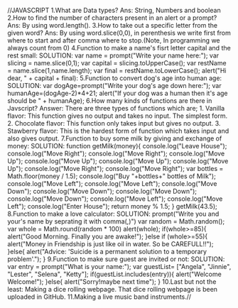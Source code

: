 //JAVASCRIPT
1.What are Data types?
Ans: String, Numbers and boolean
2.How to find the number of characters present in an alert or a prompt?
Ans: By using word.length().
3.How to take out a specific letter from the given word?
Ans: By using word.slice(0,0), in perenthesis we write first from where to start and after comma where to stop.(Note, In programming we always count from 0)
4.Function to make a name's fisrt letter capital and the rest small:
SOLUTION: var name = prompt("Write your name here:");
          var slicing = name.slice(0,1);
          var capital = slicing.toUpperCase();
          var restName = name.slice(1,name.length);
          var final = restName.toLowerCase();
          alert("Hi dear, " + capital + final):
5.Function to convert dog's age into human age:
SOLUTION: var dogAge=prompt("Write your dog's age down here:");
          var humanAge=(dogAge-2)*4+21;
          alert("If your dog was a human then it's age should be " + humanAge);
6.How many kinds of functions are there in Javscript?
Answer: There are three types of functions which are;
        1. Vanilla flavor: This function gives no output and takes no input. The simplest form.
        2. Chocolate flavor: This function only takes input but gives no output.
        3. Stawberry flavor: This is the hardest form of function which takes input and also gives output.
7.Function to buy some milk by giving and exchange of money:
SOLUTION: function getMilk(money){
          console.log("Leave House");
          console.log("Move Right");
          console.log("Move Right");
          console.log("Move Up");
          console.log("Move Up");
          console.log("Move Up");
          console.log("Move Up");
          console.log("Move Right");
          console.log("Move Right");
          var bottles = Math.floor(money / 1.5);
          console.log("Buy "+bottles+" bottles of Milk");
          console.log("Move Left");
          console.log("Move Left");
          console.log("Move Down");
          console.log("Move Down");
          console.log("Move Down");
          console.log("Move Down");
          console.log("Move Left");
          console.log("Move Left");
          console.log("Enter House");
          return money % 1.5;
           }
          getMilk(43.5);
8.Function to make a love calculator:
SOLUTION: prompt("Write you and your's name by seprating it with comma(,)")
          var random = Math.random();
          var whole = Math.round(random * 100)
          alert(whole);
          if(whole>=85){
          alert("Good Morning. Finally you are awake!");
          }else if (whole>=55){
          alert("Money in Friendship is just like oil in water. So be CAREFULL!!");
          }else{
          alert("Advice: 'Suicide is a permanent solution to a temporary problem'.");
          }
9.Function to make sure guest are invited or not:
SOLUTION: var entry = prompt("What is your name:");
          var guestList= ["Angela", "Jinnie", "Lester", "Selena", "Ketty"];
          if(guestList.includes(entry)){
              alert("Welcome Welcome!");
          }else{
              alert("Sorry!maybe next time");
          }
10.Last but not the least: Making a dice rolling webpage.
That dice rolling webpage is been uploaded in GitHub.
11.Making a live music band instruments.//
